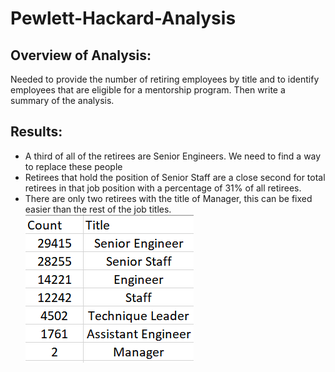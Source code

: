 # Pewlett-Hackard-Analysis

## Overview of Analysis:
Needed to provide the number of retiring employees by title and to identify employees that are eligible for a mentorship program. Then write a summary of the analysis.

## Results:
* A third of all of the retirees are Senior Engineers. We need to find a way to replace these people
* Retirees that hold the position of Senior Staff are a close second for total retirees in that job position with a percentage of 31% of all retirees. 
* There are only two retirees with the title of Manager, this can be fixed easier than the rest of the job titles. 
![retiring titles pic](https://github.com/JoelS-Pebbles/Pewlett-Hackard-Analysis/blob/master/retiring%20titles%20pic.PNG)
